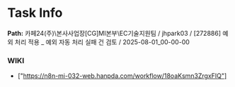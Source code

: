 # Task Info

**Path:** 카페24(주)\본사사업장\[CG]MI본부\EC기술지원팀 / jhpark03 / [272886] 예외 처리 적용 _ 예외 자동 처리 실패 건 검토 / 2025-08-01_00-00-00

### WIKI
- ["https://n8n-mi-032-web.hanpda.com/workflow/18oaKsmn3ZrgxFIQ"]

